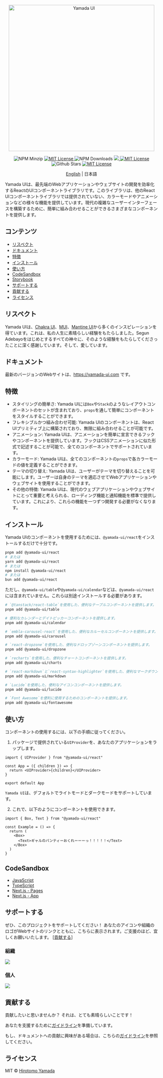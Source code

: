 <p align="center">
  <img src="https://raw.githubusercontent.com/yamada-ui/yamada-ui/main/logo/logo-colored@2x.png" alt="Yamada UI" width="480"/>
</p>

<p align="center">
  <img alt="NPM Minzip" src="https://img.shields.io/bundlephobia/minzip/@yamada-ui/react"/>
  <a href="https://www.npmjs.com/package/@yamada-ui/react">
    <img alt="MIT License" src="https://img.shields.io/npm/v/@yamada-ui/react"/>
  </a>
  <img alt="NPM Downloads" src="https://img.shields.io/npm/dm/@yamada-ui/react.svg?style=flat"/>
  <a href="https://codecov.io/gh/yamada-ui/yamada-ui" >
    <img src="https://codecov.io/gh/yamada-ui/yamada-ui/graph/badge.svg?token=LRQMRQNE7N"/>
  </a>
  <a href="https://github.com/yamada-ui/yamada-ui/blob/main/LICENSE">
    <img alt="MIT License" src="https://img.shields.io/github/license/yamada-ui/yamada-ui"/>
  </a>
  <img alt="Github Stars" src="https://img.shields.io/github/stars/yamada-ui/yamada-ui" />
  <a href="https://discord.gg/H7V5RfEDTR">
    <img alt="MIT License" src="https://img.shields.io/badge/Chat%20on-Discord-%235865f2"/>
  </a>
</p>

<p align='center'>
<a href='./README.md'>English</a> | 日本語
</p>

Yamada UIは、最先端のWebアプリケーションやウェブサイトの開発を効率化するReactのUIコンポーネントライブラリです。このライブラリは、他のReact UIコンポーネントライブラリでは提供されていない、カラーモードやアニメーションなどの様々な機能を提供しています。現代の複雑なユーザーインターフェースを構築するために、簡単に組み合わせることができるさまざまなコンポーネントを提供します。

## コンテンツ

- [リスペクト](#リスペクト)
- [ドキュメント](https://yamada-ui.com/ja)
- [特徴](#特徴)
- [インストール](#インストール)
- [使い方](#使い方)
- [CodeSandbox](#codesandbox)
- [Storybook](https://yamada-ui.github.io/yamada-ui/)
- [サポートする](#サポートする)
- [貢献する](#貢献する)
- [ライセンス](#ライセンス)

## リスペクト

Yamada UIは、[Chakra UI](https://github.com/chakra-ui/chakra-ui)、[MUI](https://github.com/mui/material-ui)、[Mantine UI](https://github.com/mantinedev/mantine)から多くのインスピレーションを得ています。これは、私の人生に素晴らしい経験をもたらしました。Segun Adebayoをはじめとするすべての神々に、そのような経験をもたらしてくださったことに深く感謝しています。そして、愛しています。

## ドキュメント

最新のバージョンのWebサイトは、https://yamada-ui.com です。

## 特徴

- スタイリングの簡単さ: Yamada UIには`Box`や`Stack`のようなレイアウトコンポーネントのセットが含まれており、`props`を通して簡単にコンポーネントをスタイルすることができます。
- フレキシブルかつ組み合わせ可能: Yamada UIのコンポーネントは、React UIプリミティブ上に構築されており、無限に組み合わせることが可能です。
- アニメーション: Yamada UIは、アニメーションを簡単に宣言できるフックやコンポーネントを提供しています。フックはCSSアニメーションに似た形式で記述することが可能で、全てのコンポーネントでサポートされています。
- カラーモード: Yamada UIは、全てのコンポーネントの`props`で各カラーモードの値を定義することができます。
- テーマの切り替え: Yamada UIは、ユーザーがテーマを切り替えることを可能にします。ユーザーは自身のテーマを適応させてWebアプリケーションやウェブサイトを使用することができます。
- その他の特徴: Yamada UIは、現代のウェブアプリケーションやウェブサイトにとって重要と考えられる、ローディング機能と通知機能を標準で提供しています。これにより、これらの機能を一つずつ開発する必要がなくなります。

## インストール

Yamada UIのコンポーネントを使用するためには、`@yamada-ui/react`をインストールするだけで十分です。

```sh
pnpm add @yamada-ui/react
# または
yarn add @yamada-ui/react
# または
npm install @yamada-ui/react
# または
bun add @yamada-ui/react
```

ただし、`@yamada-ui/table`や`@yamada-ui/calendar`などは、`@yamada-ui/react`には含まれていません。これらは別途インストールする必要があります。

```sh
# `@tanstack/react-table`を使用した、便利なテーブルコンポーネントを提供します。
pnpm add @yamada-ui/table

# 便利なカレンダーとデイトピッカーコンポーネントを提供します。
pnpm add @yamada-ui/calendar

# `embla-carousel-react`を使用した、便利なカルーセルコンポーネントを提供します。
pnpm add @yamada-ui/carousel

# `react-dropzone`を使用した、便利なドロップゾーンコンポーネントを提供します。
pnpm add @yamada-ui/dropzone

# `recharts`を使用した、便利なチャートコンポーネントを提供します。
pnpm add @yamada-ui/charts

# `react-markdown`と`react-syntax-highlighter`を使用した、便利なマークダウンコンポーネントを提供します。
pnpm add @yamada-ui/markdown

# `Lucide`を使用した、便利なアイコンコンポーネントを提供します。
pnpm add @yamada-ui/lucide

# `Font Awesome`を便利に使用するためのコンポーネントを提供します。
pnpm add @yamada-ui/fontawesome
```

## 使い方

コンポーネントの使用するには、以下の手順に従ってください。

1. パッケージで提供されている`UIProvider`を、あなたのアプリケーションをラップします。

```tsx
import { UIProvider } from "@yamada-ui/react"

const App = ({ children }) => {
  return <UIProvider>{children}</UIProvider>
}

export default App
```

`Yamada UI`は、デフォルトでライトモードとダークモードをサポートしています。

2. これで、以下のようにコンポーネントを使用できます。

```tsx
import { Box, Text } from "@yamada-ui/react"

const Example = () => {
  return (
    <Box>
      <Text>ギャルのパンティーおくれーーーっ！！！！！</Text>
    </Box>
  )
}
```

## CodeSandbox

- [JavaScript](https://codesandbox.io/p/devbox/yamada-ui-javascript-1m1on8)
- [TypeScript](https://codesandbox.io/p/devbox/yamada-ui-typescript-7xqli9)
- [Next.js - Pages](https://codesandbox.io/p/devbox/yamada-ui-next-js-pages-6d13de)
- [Next.js - App](https://codesandbox.io/p/devbox/yamada-ui-next-js-app-3911zu)

## サポートする

ぜひ、このプロジェクトをサポートしてください！ あなたのアイコンや組織のロゴがWebサイトのリンクとともに、こちらに表示されます。ご支援のほど、宜しくお願いいたします。 [[貢献する](https://opencollective.com/yamada-ui/contribute)]

### 組織

<a href="https://opencollective.com/yamada-ui"><img src="https://opencollective.com/yamada-ui/organizations.svg?avatarHeight=40&button=false" /></a>

### 個人

<a href="https://opencollective.com/yamada-ui"><img src="https://opencollective.com/yamada-ui/individuals.svg?avatarHeight=40" /></a>

## 貢献する

貢献したいと思いませんか？ それは、とても素晴らしいことです！

あなたを支援するために[ガイドライン](./CONTRIBUTING.ja.md)を準備しています。

もし、ドキュメントへの貢献に興味がある場合は、こちらの[ガイドライン](https://yamada-ui.com/ja/community/contributing)を参照してください。

## ライセンス

MIT © [Hirotomo Yamada](https://github.com/hirotomoyamada)
